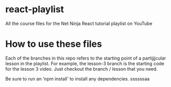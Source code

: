 # react-playlist
All the course files for the Net Ninja React tutorial playlist on YouTube

# How to use these files
Each of the branches in this repo refers to the starting point of a partijjjcular lesson in the playlist. For example, the lesson-3 branch is the starting code for the lesson 3 video. Just checkout the branch / lesson that you need.

Be sure to run an 'npm install' to install any dependencies.
ssssssaa